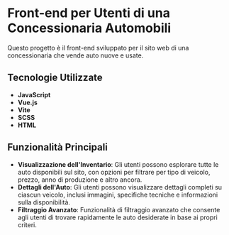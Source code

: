 # Front-end per Utenti di una Concessionaria Automobili 

Questo progetto è il front-end sviluppato per il sito web di una concessionaria che vende auto nuove e usate.

## Tecnologie Utilizzate

- **JavaScript**
- **Vue.js**
- **Vite**
- **SCSS**
- **HTML**

## Funzionalità Principali

- **Visualizzazione dell'Inventario**: Gli utenti possono esplorare tutte le auto disponibili sul sito, con opzioni per filtrare per tipo di veicolo, prezzo, anno di produzione e altro ancora.
- **Dettagli dell'Auto**: Gli utenti possono visualizzare dettagli completi su ciascun veicolo, inclusi immagini, specifiche tecniche e informazioni sulla disponibilità.
- **Filtraggio Avanzato**: Funzionalità di filtraggio avanzato che consente agli utenti di trovare rapidamente le auto desiderate in base ai propri criteri.




